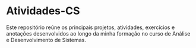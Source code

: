 # Atividades-CS
Este repositório reúne os principais projetos, atividades, exercícios e anotações desenvolvidos ao longo da minha formação no curso de Análise e Desenvolvimento de Sistemas.
